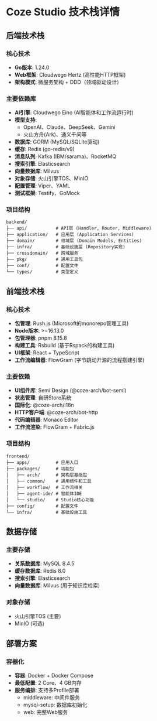 # Coze Studio 技术栈详情

## 后端技术栈

### 核心技术
- **Go版本**: 1.24.0
- **Web框架**: Cloudwego Hertz (高性能HTTP框架)
- **架构模式**: 微服务架构 + DDD（领域驱动设计）

### 主要依赖库
- **AI引擎**: Cloudwego Eino (AI智能体和工作流运行时)
- **模型支持**: 
  - OpenAI、Claude、DeepSeek、Gemini
  - 火山方舟(Ark)、通义千问等
- **数据库**: GORM (MySQL/SQLite驱动)
- **缓存**: Redis (go-redis/v9)
- **消息队列**: Kafka (IBM/sarama)、RocketMQ
- **搜索引擎**: Elasticsearch
- **向量数据库**: Milvus
- **对象存储**: 火山引擎TOS、MinIO
- **配置管理**: Viper、YAML
- **测试框架**: Testify、GoMock

### 项目结构
```
backend/
├── api/           # API层 (Handler, Router, Middleware)
├── application/   # 应用层 (Application Services)
├── domain/        # 领域层 (Domain Models, Entities)
├── infra/         # 基础设施层 (Repository实现)
├── crossdomain/   # 跨域服务
├── pkg/           # 通用工具包
├── conf/          # 配置文件
└── types/         # 类型定义
```

## 前端技术栈

### 核心技术
- **包管理**: Rush.js (Microsoft的monorepo管理工具)
- **Node版本**: >=16.13.0
- **包管理器**: pnpm 8.15.8
- **构建工具**: Rsbuild (基于Rspack的构建工具)
- **UI框架**: React + TypeScript
- **工作流编辑器**: FlowGram (字节跳动开源的流程搭建引擎)

### 主要依赖
- **UI组件库**: Semi Design (@coze-arch/bot-semi)
- **状态管理**: 自研Store系统
- **国际化**: @coze-arch/i18n
- **HTTP客户端**: @coze-arch/bot-http
- **代码编辑器**: Monaco Editor
- **工作流渲染**: FlowGram + Fabric.js

### 项目结构
```
frontend/
├── apps/          # 应用入口
├── packages/      # 功能包
│   ├── arch/      # 架构层基础包
│   ├── common/    # 通用组件和工具
│   ├── workflow/  # 工作流相关
│   ├── agent-ide/ # 智能体IDE
│   └── studio/    # Studio核心功能
├── config/        # 配置文件
└── infra/         # 基础设施工具
```

## 数据存储

### 主要存储
- **关系数据库**: MySQL 8.4.5
- **缓存数据库**: Redis 8.0
- **搜索引擎**: Elasticsearch
- **向量数据库**: Milvus (用于知识库检索)

### 对象存储
- 火山引擎TOS (主要)
- MinIO (可选)

## 部署方案

### 容器化
- **容器**: Docker + Docker Compose
- **最低配置**: 2 Core、4 GB内存
- **服务编排**: 支持多Profile部署
  - middleware: 中间件服务
  - mysql-setup: 数据库初始化
  - web: 完整Web服务
